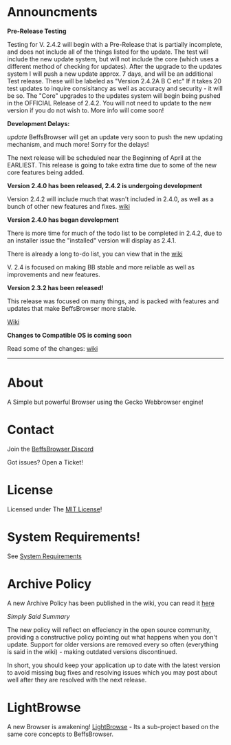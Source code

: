 # Announcments

**Pre-Release Testing**

Testing for V. 2.4.2 will begin with a Pre-Release that is partially incomplete, and does not include all of the things listed for the update. The test will include the new update system, but will not include the core (which uses a different method of checking for updates). After the upgrade to the updates system I will push a new update approx. 7 days, and will be an additional Test release. These will be labeled as "Version 2.4.2A B C etc" If it takes 20 test updates to inquire consisitancy as well as accuracy and security - it will be so. The "Core" upgrades to the updates system will begin being pushed in the OFFICIAL Release of 2.4.2. You will not need to update to the new version if you do not wish to. More info will come soon!

**Development Delays:**

*update* BeffsBrowser will get an update very soon to push the new updating mechanism, and much more! Sorry for the delays! 

The next release will be scheduled near the Beginning of April at the EARLIEST. This release is going to take extra time due to some of the new core features being added. 




**Version 2.4.0 has been released, 2.4.2 is undergoing development**

Version 2.4.2 will include much that wasn't included in 2.4.0, as well as a bunch of other new features and fixes. [wiki](https://github.com/jdc20181/BeffsBrowser/wiki/Version-2.4.2)



**Version 2.4.0 has began development**

There is more time for much of the todo list to be completed in 2.4.2, due to an installer issue the "installed" version will display as 2.4.1.

There is already a long to-do list, you can view that in the [wiki](https://github.com/jdc20181/BeffsBrowser/wiki/Version-2.4.0)

V. 2.4 is focused on making BB stable and more reliable as well as improvements and new features. 





**Version 2.3.2 has been released!**

This release was focused on many things, and is packed with features and updates that make BeffsBrowser more stable. 

[Wiki](https://github.com/jdc20181/BeffsBrowser/wiki/Version-2.3.2-Coming-soon)



**Changes to Compatible OS is coming soon**

Read some of the changes: [wiki](https://github.com/jdc20181/BeffsBrowser/wiki/Changes-to-Supported-OS-Versions)


_______________________________________________________________________

# About

A Simple but powerful Browser using the Gecko Webbrowser engine!

# Contact 


Join the [BeffsBrowser Discord](https://discord.gg/kz4Bxw9)

Got issues? Open a Ticket! 


# License
Licensed under The [MIT License](https://github.com/jdc20181/BeffsBrowser/blob/master/Information/LICENSE)!


 
# System Requirements!

See [System Requirements](https://github.com/jdc20181/BeffsBrowser/wiki/System-Requirements)

# Archive Policy

A new Archive Policy has been published in the wiki, you can read it [here](https://github.com/jdc20181/BeffsBrowser/wiki/Archive-Policy)

*Simply Said Summary*

The new policy will reflect on effeciency in the open source community, providing a constructive policy pointing out what happens when you don't update. Support for older versions are removed every so often (everything is said in the wiki) - making outdated versions discontinued. 

In short, you should keep your application up to date with the latest version to avoid missing bug fixes and resolving issues which you may post about well after they are resolved with the next release. 


# LightBrowse


A new Browser is awakening! [LightBrowse](https://github.com/jdc20181/BeffsBrowser/wiki/Introducing-LightBrowse:-A-Simple-lighter,-but-powerful-Browser) - Its a sub-project based on the same core concepts to BeffsBrowser. 

